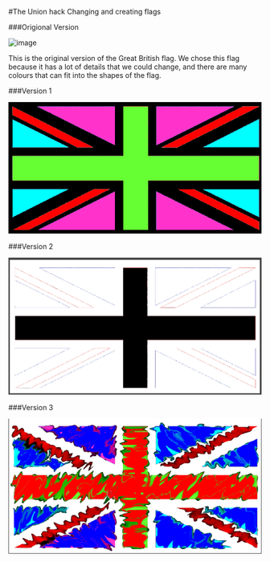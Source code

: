 #The Union hack
Changing and creating flags





###Origional Version

![image](http://upload.wikimedia.org/wikipedia/en/thumb/a/ae/Flag_of_the_United_Kingdom.svg/300px-Flag_of_the_United_Kingdom.svg.png)

This is the original version of the Great British flag. We chose this flag because it has a lot of details that we could change, and there are many colours that can fit into the shapes of the flag.

###Version 1

![image](greatbritain/version1.png)
 
###Version 2
 
![image](greatbritain/version2.png)

###Version 3

![image](greatbritain/version3.png)